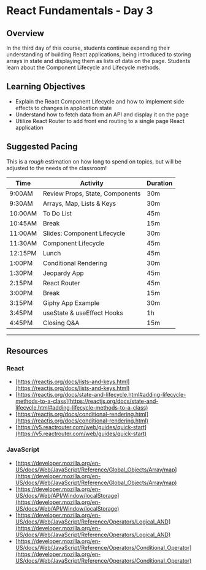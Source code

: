 # React Fundamentals - Day 3

## Overview

In the third day of this course, students continue expanding their understanding of building React applications, being introduced to storing arrays in state and displaying them as lists of data on the page. Students learn about the Component Lifecycle and Lifecycle methods.

## Learning Objectives

* Explain the React Component Lifecycle and how to implement side effects to changes in application state
* Understand how to fetch data from an API and display it on the page
* Utilize React Router to add front end routing to a single page React application

## Suggested Pacing

This is a *rough* estimation on how long to spend on topics, but will be adjusted to the needs of the classroom!

| Time    | Activity                             | Duration |
| ---     | ---                                  | ---      |
| 9:00AM  | Review Props, State, Components      | 30m      |
| 9:30AM  | Arrays, Map, Lists & Keys            | 30m      |
| 10:00AM | To Do List                           | 45m      |
| 10:45AM | Break                                | 15m      |
| 11:00AM | Slides: Component Lifecycle          | 30m      |
| 11:30AM | Component Lifecycle                  | 45m      |
| 12:15PM | Lunch                                | 45m      |
| 1:00PM  | Conditional Rendering                | 30m      |
| 1:30PM  | Jeopardy App                         | 45m      |
| 2:15PM  | React Router                         | 45m      |
| 3:00PM  | Break                                | 15m      |
| 3:15PM  | Giphy App Example                    | 30m      |
| 3:45PM  | useState & useEffect Hooks           | 1h       |
| 4:45PM  | Closing Q&A                          | 15m      |

---

## Resources

### React

* [https://reactjs.org/docs/lists-and-keys.html](https://reactjs.org/docs/lists-and-keys.html)
* [https://reactjs.org/docs/state-and-lifecycle.html#adding-lifecycle-methods-to-a-class](https://reactjs.org/docs/state-and-lifecycle.html#adding-lifecycle-methods-to-a-class)
* [https://reactjs.org/docs/conditional-rendering.html](https://reactjs.org/docs/conditional-rendering.html)
* [https://v5.reactrouter.com/web/guides/quick-start](https://v5.reactrouter.com/web/guides/quick-start)

### JavaScript 
* [https://developer.mozilla.org/en-US/docs/Web/JavaScript/Reference/Global_Objects/Array/map](https://developer.mozilla.org/en-US/docs/Web/JavaScript/Reference/Global_Objects/Array/map)
* [https://developer.mozilla.org/en-US/docs/Web/API/Window/localStorage](https://developer.mozilla.org/en-US/docs/Web/API/Window/localStorage)
* [https://developer.mozilla.org/en-US/docs/Web/JavaScript/Reference/Operators/Logical_AND](https://developer.mozilla.org/en-US/docs/Web/JavaScript/Reference/Operators/Logical_AND)
* [https://developer.mozilla.org/en-US/docs/Web/JavaScript/Reference/Operators/Conditional_Operator](https://developer.mozilla.org/en-US/docs/Web/JavaScript/Reference/Operators/Conditional_Operator)
